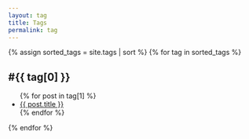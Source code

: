 ```yaml
---
layout: tag
title: Tags
permalink: tag
---
```

<section class="max-w-2xl mx-auto px-4 py-8">
  {% assign sorted_tags = site.tags | sort %}
  {% for tag in sorted_tags %}
    <div class="mb-8">
      <h2 id="{{ tag[0] | slugify }}" class="text-xl font-bold text-blue-600 mb-2">
        #{{ tag[0] }}
      </h2>
      <ul class="list-disc list-inside space-y-1">
        {% for post in tag[1] %}
          <li>
            <a href="{{ site.baseurl }}{{ post.url }}" class="text-gray-800 hover:text-blue-500">
              {{ post.title }}
            </a>
          </li>
        {% endfor %}
      </ul>
    </div>
  {% endfor %}
</section>